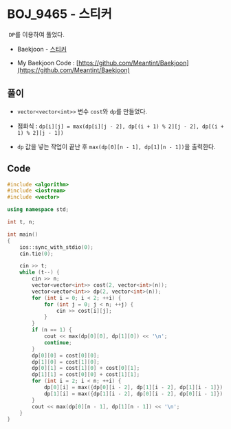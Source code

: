 # BOJ_9465 - 스티커

&nbsp;`DP`를 이용하여 풀었다.

- Baekjoon - [스티커](https://www.acmicpc.net/problem/9465)

- My Baekjoon Code : [https://github.com/Meantint/Baekjoon](https://github.com/Meantint/Baekjoon)

## 풀이

- `vector<vector<int>>` 변수 `cost`와 `dp`를 만들었다.

- 점화식 : `dp[i][j] = max(dp[i][j - 2], dp[(i + 1) % 2][j - 2], dp[(i + 1) % 2][j - 1])`

- `dp` 값을 넣는 작업이 끝난 후 `max(dp[0][n - 1], dp[1][n - 1])`을 출력한다.

## Code

```cpp
#include <algorithm>
#include <iostream>
#include <vector>

using namespace std;

int t, n;

int main()
{
    ios::sync_with_stdio(0);
    cin.tie(0);

    cin >> t;
    while (t--) {
        cin >> n;
        vector<vector<int>> cost(2, vector<int>(n));
        vector<vector<int>> dp(2, vector<int>(n));
        for (int i = 0; i < 2; ++i) {
            for (int j = 0; j < n; ++j) {
                cin >> cost[i][j];
            }
        }
        if (n == 1) {
            cout << max(dp[0][0], dp[1][0]) << '\n';
            continue;
        }
        dp[0][0] = cost[0][0];
        dp[1][0] = cost[1][0];
        dp[0][1] = cost[1][0] + cost[0][1];
        dp[1][1] = cost[0][0] + cost[1][1];
        for (int i = 2; i < n; ++i) {
            dp[0][i] = max({dp[0][i - 2], dp[1][i - 2], dp[1][i - 1]}) + cost[0][i];
            dp[1][i] = max({dp[1][i - 2], dp[0][i - 2], dp[0][i - 1]}) + cost[1][i];
        }
        cout << max(dp[0][n - 1], dp[1][n - 1]) << '\n';
    }
}
```
